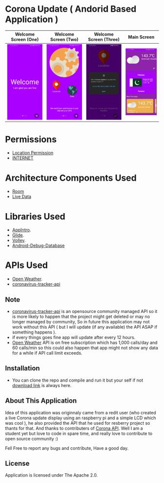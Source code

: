 # Corona Update ( Andorid Based Application )

Welcome Screen (One)           |   Welcome Screen (Two)           |   Welcome Screen (Three)          |   Main Screen 
:-----------------------------:|:--------------------------------:|:---------------------------------:|:-------------------------:
![](Pictures/fragment_one.jpg) |  ![](Pictures/fragment_two.jpg)  |  ![](Pictures/fragment_three.jpg) | ![](Pictures/main_four.jpg)


# Permissions

* [Location Permission](https://developer.android.com/reference/android/Manifest.permission)
* [INTERNET](https://developer.android.com/training/basics/network-ops/connecting)


# Architecture Components Used

*  [Room](https://developer.android.com/topic/libraries/architecture/room)
*  [Live Data ](https://developer.android.com/topic/libraries/architecture/livedata)


# Libraries Used

* [AppIntro](https://github.com/AppIntro/AppIntro).
* [Glide](https://github.com/bumptech/glide).
* [Volley](https://github.com/google/volley).
* [Android-Debug-Database](https://github.com/amitshekhariitbhu/Android-Debug-Database)

 # APIs Used
 * [Open Weather](https://openweathermap.org/).
 * [coronavirus-tracker-api](https://github.com/ExpDev07/coronavirus-tracker-api)
 
 ## Note
  * [coronavirus-tracker-api](https://github.com/ExpDev07/coronavirus-tracker-api) is an opensource community managed API
  so it is more likely to happen that the project might get deleted or may no longer managed by community, So in future this application 
  may not work without this API ( but I will update (if any available) the API ASAP if something happens ). 
  * if every things goes fine app will update after every 12 hours.
  * [Open Weather](https://openweathermap.org/) API is on free subscription which has 1,000 calls/day and 60 calls/min so this could also happen that app might not show any data for a while if API call limit exceeds.
  
## Installation
* You can clone the repo and compile and run it but your self if not [download link](https://www.dropbox.com/s/5t63p8yrcrghgn1/CoronaUpdate.apk?dl=0) is always here.
  
## About This Application
Idea of this application was originnaly came from a redit user (who created a live Corona update display using an raspberry pi
and a simple LCD which was cool ), he also provided the API that he used for resberry project so thants for that.
And thanks to contributers of [Corona API](https://github.com/ExpDev07/coronavirus-tracker-api).
Well I am a student yet but love to code in spare time, and really love to contribute to open source community :)

Fell Free to report any bugs and contribute, Have a good day.


## License
Application is licensed under The Apache 2.0.
